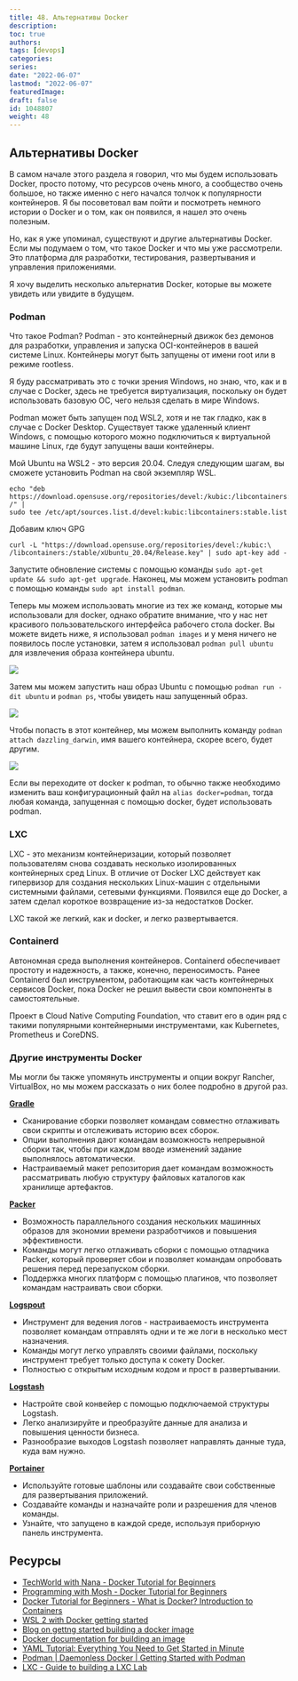 ```yaml
---
title: 48. Альтернативы Docker
description: 
toc: true
authors:
tags: [devops]
categories:
series: 
date: "2022-06-07"
lastmod: "2022-06-07"
featuredImage:
draft: false
id: 1048807
weight: 48
---
```

## Альтернативы Docker

В самом начале этого раздела я говорил, что мы будем использовать Docker, просто потому, что ресурсов очень много, а сообщество очень большое, но также именно с него начался толчок к популярности контейнеров. Я бы посоветовал вам пойти и посмотреть немного истории о Docker и о том, как он появился, я нашел это очень полезным. 

Но, как я уже упоминал, существуют и другие альтернативы Docker. Если мы подумаем о том, что такое Docker и что мы уже рассмотрели. Это платформа для разработки, тестирования, развертывания и управления приложениями.

Я хочу выделить несколько альтернатив Docker, которые вы можете увидеть или увидите в будущем. 

### Podman

Что такое Podman? Podman - это контейнерный движок без демонов для разработки, управления и запуска OCI-контейнеров в вашей системе Linux. Контейнеры могут быть запущены от имени root или в режиме rootless. 

Я буду рассматривать это с точки зрения Windows, но знаю, что, как и в случае с Docker, здесь не требуется виртуализация, поскольку он будет использовать базовую ОС, чего нельзя сделать в мире Windows. 

Podman может быть запущен под WSL2, хотя и не так гладко, как в случае с Docker Desktop. Существует также удаленный клиент Windows, с помощью которого можно подключиться к виртуальной машине Linux, где будут запущены ваши контейнеры. 

Мой Ubuntu на WSL2 - это версия 20.04. Следуя следующим шагам, вы сможете установить Podman на свой экземпляр WSL. 

```
echo "deb https://download.opensuse.org/repositories/devel:/kubic:/libcontainers:/stable/xUbuntu_20.04/ /" |
sudo tee /etc/apt/sources.list.d/devel:kubic:libcontainers:stable.list
```

Добавим ключ GPG 


``` 
curl -L "https://download.opensuse.org/repositories/devel:/kubic:\
/libcontainers:/stable/xUbuntu_20.04/Release.key" | sudo apt-key add -
```

Запустите обновление системы с помощью команды `sudo apt-get update && sudo apt-get upgrade`. Наконец, мы можем установить podman с помощью команды `sudo apt install podman`. 

Теперь мы можем использовать многие из тех же команд, которые мы использовали для docker, однако обратите внимание, что у нас нет красивого пользовательского интерфейса рабочего стола docker. Вы можете видеть ниже, я использовал `podman images` и у меня ничего не появилось после установки, затем я использовал `podman pull ubuntu` для извлечения образа контейнера ubuntu. 

![](../images/Day48_Containers1.ru.png?v1)

Затем мы можем запустить наш образ Ubuntu с помощью `podman run -dit ubuntu` и `podman ps`, чтобы увидеть наш запущенный образ. 

![](../images/Day48_Containers2.ru.png?v1)

Чтобы попасть в этот контейнер, мы можем выполнить команду `podman attach dazzling_darwin`, имя вашего контейнера, скорее всего, будет другим. 

![](../images/Day48_Containers3.ru.png?v1)

Если вы переходите от docker к podman, то обычно также необходимо изменить ваш конфигурационный файл на `alias docker=podman`, тогда любая команда, запущенная с помощью docker, будет использовать podman. 

### LXC 

LXC - это механизм контейнеризации, который позволяет пользователям снова создавать несколько изолированных контейнерных сред Linux. В отличие от Docker LXC действует как гипервизор для создания нескольких Linux-машин с отдельными системными файлами, сетевыми функциями. Появился еще до Docker, а затем сделал короткое возвращение из-за недостатков Docker. 

LXC такой же легкий, как и docker, и легко развертывается. 

### Containerd 

Автономная среда выполнения контейнеров. Containerd обеспечивает простоту и надежность, а также, конечно, переносимость. Ранее Containerd был инструментом, работающим как часть контейнерных сервисов Docker, пока Docker не решил вывести свои компоненты в самостоятельные.

Проект в Cloud Native Computing Foundation, что ставит его в один ряд с такими популярными контейнерными инструментами, как Kubernetes, Prometheus и CoreDNS.

### Другие инструменты Docker

Мы могли бы также упомянуть инструменты и опции вокруг Rancher, VirtualBox, но мы можем рассказать о них более подробно в другой раз.  

[**Gradle**](https://gradle.org/) 

- Сканирование сборки позволяет командам совместно отлаживать свои скрипты и отслеживать историю всех сборок.
- Опции выполнения дают командам возможность непрерывной сборки так, чтобы при каждом вводе изменений задание выполнялось автоматически.
- Настраиваемый макет репозитория дает командам возможность рассматривать любую структуру файловых каталогов как хранилище артефактов.

[**Packer**](https://packer.io/) 

- Возможность параллельного создания нескольких машинных образов для экономии времени разработчиков и повышения эффективности.
- Команды могут легко отлаживать сборки с помощью отладчика Packer, который проверяет сбои и позволяет командам опробовать решения перед перезапуском сборки.
- Поддержка многих платформ с помощью плагинов, что позволяет командам настраивать свои сборки.

[**Logspout**](https://github.com/gliderlabs/logspout) 

- Инструмент для ведения логов - настраиваемость инструмента позволяет командам отправлять одни и те же логи в несколько мест назначения.
- Команды могут легко управлять своими файлами, поскольку инструмент требует только доступа к сокету Docker.
- Полностью с открытым исходным кодом и прост в развертывании.

[**Logstash**](https://www.elastic.co/products/logstash)

- Настройте свой конвейер с помощью подключаемой структуры Logstash.
- Легко анализируйте и преобразуйте данные для анализа и повышения ценности бизнеса.
- Разнообразие выходов Logstash позволяет направлять данные туда, куда вам нужно.

[**Portainer**](https://www.portainer.io/)

- Используйте готовые шаблоны или создавайте свои собственные для развертывания приложений.
- Создавайте команды и назначайте роли и разрешения для членов команды.
- Узнайте, что запущено в каждой среде, используя приборную панель инструмента.

## Ресурсы 

- [TechWorld with Nana - Docker Tutorial for Beginners](https://www.youtube.com/watch?v=3c-iBn73dDE)
- [Programming with Mosh - Docker Tutorial for Beginners](https://www.youtube.com/watch?v=pTFZFxd4hOI)
- [Docker Tutorial for Beginners - What is Docker? Introduction to Containers](https://www.youtube.com/watch?v=17Bl31rlnRM&list=WL&index=128&t=61s)
- [WSL 2 with Docker getting started](https://www.youtube.com/watch?v=5RQbdMn04Oc)
- [Blog on gettng started building a docker image](https://stackify.com/docker-build-a-beginners-guide-to-building-docker-images/)
- [Docker documentation for building an image](https://docs.docker.com/develop/develop-images/dockerfile_best-practices/)
- [YAML Tutorial: Everything You Need to Get Started in Minute](https://www.cloudbees.com/blog/yaml-tutorial-everything-you-need-get-started)
- [Podman | Daemonless Docker | Getting Started with Podman](https://www.youtube.com/watch?v=Za2BqzeZjBk)
- [LXC - Guide to building a LXC Lab](https://www.youtube.com/watch?v=cqOtksmsxfg)

